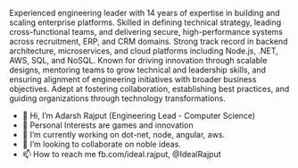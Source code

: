Experienced engineering leader with 14 years of expertise in building and scaling enterprise platforms. Skilled in defining technical strategy, leading cross-functional teams, and delivering secure, high-performance systems across recruitment, ERP, and CRM domains. Strong track record in backend architecture, microservices, and cloud platforms including Node.js, .NET, AWS, SQL, and NoSQL. Known for driving innovation through scalable designs, mentoring teams to grow technical and leadership skills, and ensuring alignment of engineering initiatives with broader business objectives. Adept at fostering collaboration, establishing best practices, and guiding organizations through technology transformations.

- 👋 Hi, I’m Adarsh Rajput (Engineering Lead - Computer Science)
- 👀 Personal Interests are games and innovation
- 🌱 I’m currently working on dot-net, node, angular, aws.
- 💞️ I’m looking to collaborate on noble ideas.
- 📫 How to reach me fb.com/ideal.rajput, @IdealRajput

<!---
adarsh-rajput/adarsh-rajput is a ✨ special ✨ repository because its `README.md` (this file) appears on your GitHub profile.
You can click the Preview link to take a look at your changes.
--->
